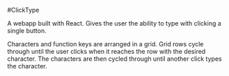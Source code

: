 #ClickType

A webapp built with React. Gives the user the ability to type with clicking a single button.

Characters and function keys are arranged in a grid. Grid rows cycle through until the user clicks when it reaches the row with the desired character. The characters are then cycled through until another click types the character.
